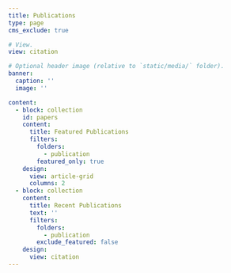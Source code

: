 ```yaml
---
title: Publications
type: page
cms_exclude: true

# View.
view: citation

# Optional header image (relative to `static/media/` folder).
banner:
  caption: ''
  image: ''

content:
  - block: collection
    id: papers
    content:
      title: Featured Publications
      filters:
        folders:
          - publication
        featured_only: true
    design:
      view: article-grid
      columns: 2
  - block: collection
    content:
      title: Recent Publications
      text: ''
      filters:
        folders:
          - publication
        exclude_featured: false
    design:
      view: citation
---
```

